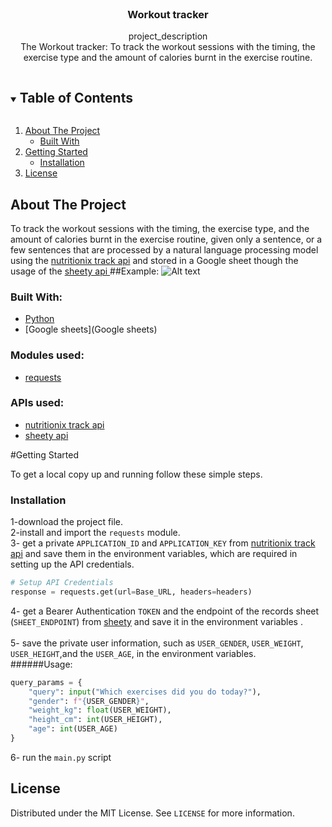 <br />
<p align="center">

  <h3 align="center">Workout tracker</h3>

  <p align="center">
    project_description
    <br />
The Workout tracker:
To track the workout sessions  with the timing, the exercise type and the amount of calories burnt in the exercise routine.
    <br />
  </p>
<!-- TABLE OF CONTENTS -->
<details open="open">
  <summary><h2 style="display: inline-block">Table of Contents</h2></summary>
  <ol>
    <li>
      <a href="#about-the-project">About The Project</a>
      <ul>
        <li><a href="#built-with">Built With</a></li>
      </ul>
    </li>
    <li>
      <a href="#getting-started">Getting Started</a>
      <ul>
        <li><a href="#installation">Installation</a></li>
      </ul>
    </li>
        <li><a href="#license">License</a></li>
  </ol>
</details>



<!-- ABOUT THE PROJECT -->
## About The Project
To track the workout sessions  with the timing, the exercise type, and the amount of calories burnt in the exercise routine, given only a sentence, or a few sentences that are processed by a natural language processing model using the [nutritionix track api](https://trackapi.nutritionix.com)
 and stored in a Google sheet though the usage of the [sheety api ](https://api.sheety.co/)
##Example:
![Alt text](example.PNG?raw=true "Title")


### Built With:
* [Python](Python)
* [Google sheets](Google sheets)
### Modules used:
* [requests](https://pypi.org/project/requests/)
### APIs used:
* [nutritionix track api](https://trackapi.nutritionix.com)
* [sheety api ](https://api.sheety.co/)



<!-- GETTING STARTED -->
#Getting Started

To get a local copy up and running follow these simple steps.

### Installation
1-download the project file.\
2-install and import the `requests` module.\
3- get a private `APPLICATION_ID` and `APPLICATION_KEY` from [nutritionix track api](https://trackapi.nutritionix.com) and save them in the environment variables,
 which are required in setting up the API credentials.
```py
# Setup API Credentials
response = requests.get(url=Base_URL, headers=headers)
```
4- get a Bearer Authentication `TOKEN`  and the endpoint of the records sheet (`SHEET_ENDPOINT`) from [sheety](https://api.sheety.co/) and save it in the environment variables .\
\
5- save the private user information, such as `USER_GENDER`, `USER_WEIGHT`, `USER_HEIGHT`,and the `USER_AGE`, in the environment variables.\
######Usage: 
```py
query_params = {
    "query": input("Which exercises did you do today?"),
    "gender": f"{USER_GENDER}",
    "weight_kg": float(USER_WEIGHT),
    "height_cm": int(USER_HEIGHT),
    "age": int(USER_AGE)
}
```
6- run the `main.py` script

<!-- LICENSE -->
## License

Distributed under the MIT License. See `LICENSE` for more information.

